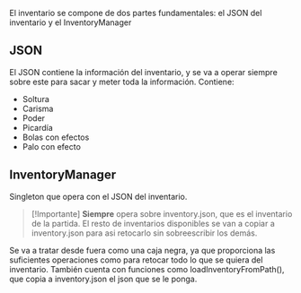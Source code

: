 El inventario se compone de dos partes fundamentales: el JSON del inventario y el InventoryManager

## JSON

El JSON contiene la información del inventario, y se va a operar siempre sobre este para sacar y meter toda la información. Contiene:

* Soltura
* Carisma
* Poder
* Picardía
* Bolas con efectos 
* Palo con efecto
## InventoryManager

Singleton que opera con el JSON del inventario. 

>[!Importante]
>**Siempre** opera sobre inventory.json, que es el inventario de la partida. El resto de inventarios disponibles se van a copiar a inventory.json para asi retocarlo sin sobreescribir los demás.


Se va a tratar desde fuera como una caja negra, ya que proporciona las suficientes operaciones como para retocar todo lo que se quiera del inventario. 
También cuenta con funciones como loadInventoryFromPath(), que copia a inventory.json el json que se le ponga. 